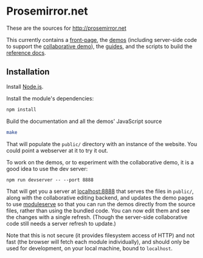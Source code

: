 # Prosemirror.net

These are the sources for http://prosemirror.net

This currently contains a [front-page](http://prosemirror.net), the
[demos](http://prosemirror.net/#demos) (including server-side code to
support the
[collaborative demo](http://prosemirror.net/demo/collab.html)), the
[guides](http://prosemirror.net/docs.html), and the scripts to build
the [reference docs](http://prosemirror.net/ref.html).

## Installation

Install [Node.js](http://nodejs.org).

Install the module's dependencies:

```bash
npm install
```

Build the documentation and all the demos' JavaScript source

```bash
make
```

That will populate the `public/` directory with an instance of the
website. You could point a webserver at it to try it out.

To work on the demos, or to experiment with the collaborative demo, it
is a good idea to use the dev server:

```
npm run devserver -- --port 8888
```

That will get you a server at [localhost:8888](http://localhost:8888/)
that serves the files in `public/`, along with the collaborative
editing backend, and updates the demo pages to use
[moduleserve](https://github.com/marijnh/moduleserve) so that you can
run the demos directly from the source files, rather than using the
bundled code. You can now edit them and see the changes with a single
refresh. (Though the server-side collaborative code still needs a
server refresh to update.)

Note that this is not secure (it provides filesystem access of HTTP)
and not fast (the browser will fetch each module individually), and
should only be used for development, on your local machine, bound to
`localhost`.
